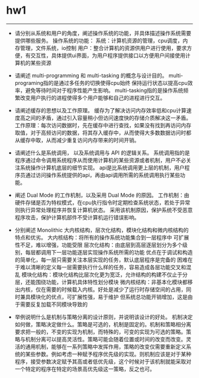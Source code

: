 
# hw1

---

- 请分别从系统和用户的角度，阐述操作系统的功能，并具体描述操作系统需要提供哪些服务。
操作系统的功能：
系统：计算机资源的管理，cpu调度，内存管理，文件系统，io控制
用户：整合计算机的资源供用户进行使用，要求方便，有交互性，具体提供ui界面，为用户程序提供接口以方便用户间接使用计算机的某些资源

- 请阐述 multi-programming 和 multi-tasking 的概念与设计目的。
multi-programing指的是通过多任务的切换使得cpu始终 保持运行状态以提高cpu效率，避免等待时间对于程序性能产生影响。
multi-tasking指的是操作系统频繁改变用户执行的进程使得多个用户能够和自己的进程进行交互。

- 请阐述缓存的思想以及工作原理。
缓存为了解决访问内存效率低和cpu计算速度高之间的矛盾，通过引入容量稍小但访问速度快的存储介质解决这一矛盾。
工作原理：每次访问数据时，先在缓存中进行查找，如果没有找到再访问内存取值，对于高频访问的数据，将其存入缓存中，从而使得大多数数据访问时都从缓存中取，从而减少重复访问内存带来的时间开销。

- 请阐述什么是系统调用， 以及系统调用与 API 的逻辑关系。
系统调用指的是程序通过命令调用系统程序从而使用计算机的某些资源或者机制，用户不必关注系统操作计算机底层的细节实现。
api是比系统调用更上层的机制，用户程序员通过访问操作系统提供的api，再由api调用所需的系统调用执行某些功能。

- 阐述 Dual Mode 的工作机制，以及采用 Dual Mode 的原因。
工作机制：由硬件存储是否为特权模式，在cpu执行指令时定期检查系统状态，若处于异常则执行异常处理程序并恢复计算机状态。
采用该机制原因，保护系统不受恶意程序攻击，保护计算机部件不受计算机运行错误影响。

- 分别阐述 Monolithic 大内核结构，层次化结构，模块化结构和微内核结构的特点和优劣。
大内核结构：将所有的操作系统功能集合到一层程序中 可扩展性不足，难以增强，功能受限
层次化结构：由底层到高层逐层划分为多个级别，每层都调用下一层功能逐层实现操作系统所需的功能 优点在于调试和构造的简单化，每一层只需要关注本层实现的任务，默认底层程序是完备的 困难在于难以清晰的定义每一层需要执行什么样的任务，容易造成各层功能交叉和混乱
模块化结构：模块化结构比层次化更为宽泛，允许结构的构建不仅止于分层，还能围绕功能，计算机具体特性划分模块
微内核结构：非基本化模块都移出内核，仅在需要的时候载入内核。好处是减少了运行时存储空间的占用，同时兼具模块化的优点，可扩展性强，易于维护 但系统总功能开销增加，这是由于需要反复加载不同模块导致的  

- 举例说明什么是机制与策略分离的设计原则，并说明该设计的好处。
  机制决定如何做，策略决定做什么。策略是可选的，机制是固定的。机制和策略相分离要求把一般的，不变的实现为机制，而特殊的，可变的实现为可选的策略。策略与机制分离可以提高灵活性。策略可能会随着位置或时间的改变而改变。灵活的通用机制，能够在一系列策略中发挥作用，策略的改变仅需要重新定义系统的某些参数。例如考虑一种赋予程序优先级的实现。则机制应该是对于某种程序，接受参数决定赋予其高或者低优先级，这个时候对于该机制就能采取对一个特定的程序在特定的场景高优先级这一策略，反之也可。

  
